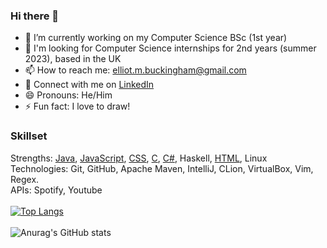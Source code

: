 ### Hi there 👋
- 🔭 I’m currently working on my Computer Science BSc (1st year)
- 👋 I'm looking for Computer Science internships for 2nd years (summer 2023), based in the UK
- 📫 How to reach me: elliot.m.buckingham@gmail.com
- 🔗 Connect with me on [LinkedIn](https://www.linkedin.com/in/elliot-buckingham-1a595a19a/)
- 😄 Pronouns: He/Him
- ⚡ Fun fact: I love to draw!
### Skillset
Strengths: [Java](https://github.com/elliot-mb/recursive-gaussian), [JavaScript](https://github.com/elliot-mb/seihou), [CSS](https://github.com/elliot-mb/elliot-mb.github.io), [C](https://github.com/elliot-mb/hilbert-visualiser), [C#](https://github.com/elliot-mb/backup-utility), Haskell, [HTML](https://github.com/elliot-mb/custom-visualiser), Linux\
Technologies: Git, GitHub, Apache Maven, IntelliJ, CLion, VirtualBox, Vim, Regex.\
APIs: Spotify, Youtube
\
\
[![Top Langs](https://github-readme-stats.vercel.app/api/top-langs/?username=elliot-mb&layout=compact&exclude_repo=elliot-mb,elliot-mb.github.io,seihou-catalogue,cloud-docs,audio-visualiser)](https://github.com/anuraghazra/github-readme-stats)
\
\
![Anurag's GitHub stats](https://github-readme-stats.vercel.app/api?username=elliot-mb&show_icons=true)






